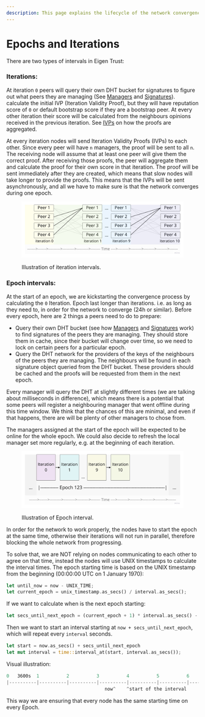```yaml
---
description: This page explains the lifecycle of the network convergence.
---
```


# Epochs and Iterations

There are two types of intervals in Eigen Trust:

### Iterations:

At iteration `0` peers will query their own DHT bucket for signatures to figure out what peers they are managing (See [Managers](managers.md) and [Signatures](distributing-signatures.md)). calculate the initial IVP (Iteration Validity Proof), but they will have reputation score of `0` or default bootstrap score if they are a bootstrap peer. At every other iteration their score will be calculated from the neighbours opinions received in the previous iteration. See [IVPs](../zk-circuits/iteration-validity-proofs-ivps.md) on how the proofs are aggregated.

At every iteration nodes will send Iteration Validity Proofs (IVPs) to each other. Since every peer will have `n` managers, the proof will be sent to all `n`. The receiving node will assume that at least one peer will give them the correct proof. After receiving those proofs, the peer will aggregate them and calculate the proof for their own score in that iteration. The proof will be sent immediately after they are created, which means that slow nodes will take longer to provide the proofs. This means that the IVPs will be sent asynchronously, and all we have to make sure is that the network converges during one epoch.

<figure><img src="../.gitbook/assets/Iterations-image.jpeg" alt=""><figcaption><p>Illustration of iteration intervals.</p></figcaption></figure>

### Epoch intervals:

At the start of an epoch, we are kickstarting the convergence process by calculating the `0` Iteration. Epoch last longer than iterations. i.e. as long as they need to, in order for the network to converge (24h or similar). Before every epoch, here are 2 things a peers need to do to prepare:

* Query their own DHT bucket (see how [Managers](managers.md) and [Signatures](distributing-signatures.md) work) to find signatures of the  peers they are managing. They should store them in cache, since their bucket will change over time, so we need to lock on certain peers for a particular epoch.
* Query the DHT network for the providers of the keys of the neighbours of the peers they are managing. The neighbours will be found in each signature object queried from the DHT bucket. These providers should be cached and the proofs will be requested from them in the next epoch.

Every manager will query the DHT at slightly different times (we are talking about milliseconds in difference), which means there is a potential that some peers will register a neighbouring manager that went offline during this time window. We think that the chances of this are minimal, and even if that happens, there are will be plenty of other managers to chose from.

The managers assigned at the start of the epoch will be expected to be online for the whole epoch. We could also decide to refresh the local manager set more regularly, e.g. at the beginning of each iteration.

<figure><img src="../.gitbook/assets/Epochs-image.jpeg" alt=""><figcaption><p>Illustration of Epoch interval.</p></figcaption></figure>

In order for the network to work properly, the nodes have to start the epoch at the same time, otherwise their iterations will not run in parallel, therefore blocking the whole network from progressing.

To solve that, we are NOT relying on nodes communicating to each other to agree on that time, instead the nodes will use UNIX timestamps to calculate the interval times. The epoch starting time is based on the UNIX timestamp from the beginning (00:00:00 UTC on 1 January 1970):

```rust
let until_now = now - UNIX_TIME;
let current_epoch = unix_timestamp.as_secs() / interval.as_secs();
```

If we want to calculate when is the next epoch starting:

```rust
let secs_until_next_epoch = (current_epoch + 1) * interval.as_secs() - until_now.as_secs();
```

Then we want to start an interval starting at `now + secs_until_next_epoch`, which will repeat every `interval` seconds.

```rust
let start = now.as_secs() + secs_until_next_epoch
let mut interval = time::interval_at(start, interval.as_secs());
```

Visual illustration:

```rust
0   3600s  1          2          3          4          5          6          7
|----------|----------|----------|----------|----------|----------|----------|
                                    now^    ^start of the interval
```

This way we are ensuring that every node has the same starting time on every Epoch.

